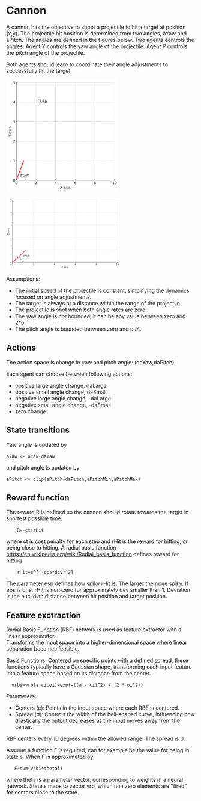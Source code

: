 # Cannon 


A cannon has the objective to shoot a projectile to hit a target at position (x,y). The projectile hit position is 
determined from two angles, aYaw and aPitch. The angles are defined in the figures below.
Two agents controls the angles. Agent Y controls the yaw angle of the projectile.  Agent P controls the pitch angle 
of the projectile. 

Both agents should learn to coordinate their angle adjustments to successfully hit the target.

![cannon_xy.png](pics%2Fcannon_xy.png)

![cannon_xz.png](pics%2Fcannon_xz.png)

Assumptions:
* The initial speed of the projectile is constant, simplifying the dynamics focused on angle adjustments.
* The target is always at a distance within the range of the projectile.
* The projectile is shot when both angle rates are zero.
* The yaw angle is not bounded, it can be any value between zero and 2*pi
* The pitch angle is bounded between zero and pi/4.

## Actions

The action space is change in yaw and pitch angle: (daYaw,daPitch)

Each agent can choose between following actions:
* positive large angle change, daLarge
* positive small angle change, daSmall
* negative large angle change, -daLarge
* negative small angle change, -daSmall
* zero change

## State transitions

Yaw angle is updated by

    aYaw <- aYaw+daYaw        

and pitch angle is updated by

    aPitch <- clip(aPitch+daPitch,aPitchMin,aPitchMax)        

## Reward function

The reward R is defined so the cannon should rotate towards the target in shortest possible time.

        R=-ct+rHit

where ct is cost penalty for each step and rHit is the reward for hitting, or being close to hitting.
A radial basis function https://en.wikipedia.org/wiki/Radial_basis_function defines reward for hitting

        rHit=e^[(-eps*dev)^2]

The parameter esp defines how spiky rHit is. The larger the more spiky. If eps is one, rHit is non-zero for 
approximately dev smaller than 1. Deviation is the euclidian distance between hit position and target position.

## Feature exctraction

Radial Basis Function (RBF) network is used as feature extractor with a linear approximator.  
Transforms the input space into a higher-dimensional space where linear separation becomes feasible.

Basis Functions: Centered on specific points with a defined spread, these functions typically have a Gaussian shape, 
transforming each input feature into a feature space based on its distance from the center.

      vrbi=vrb(a,ci,σi)=exp(-((a - ci)^2) / (2 * σi^2))

Parameters:
* Centers (c): Points in the input space where each RBF is centered.
* Spread (σ): Controls the width of the bell-shaped curve, influencing how drastically the output decreases as the input moves away from the center.

RBF centers every 10 degrees within the allowed range. The spread is σ.

Assume a function F is required, can for example be the value for being in state s. When F is approximated by

       F=sum(vrbi*thetai)

where theta is a parameter vector, corresponding to weights in a neural network. State s maps to vector vrb, which non zero elements
are "fired" for centers close to the state.




